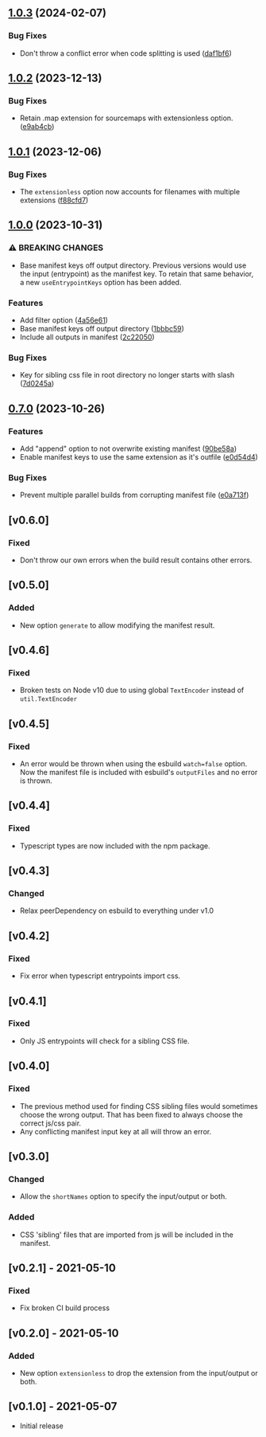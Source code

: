 ## [1.0.3](https://github.com/jfortunato/esbuild-plugin-manifest/compare/v1.0.2...v1.0.3) (2024-02-07)


### Bug Fixes

* Don't throw a conflict error when code splitting is used ([daf1bf6](https://github.com/jfortunato/esbuild-plugin-manifest/commit/daf1bf6d16448bc5f0c2bcd65354f5878cfa1cb1))

## [1.0.2](https://github.com/jfortunato/esbuild-plugin-manifest/compare/v1.0.1...v1.0.2) (2023-12-13)


### Bug Fixes

* Retain .map extension for sourcemaps with extensionless option. ([e9ab4cb](https://github.com/jfortunato/esbuild-plugin-manifest/commit/e9ab4cb223ead91be8eaf7dfd127b5e0877512f0))

## [1.0.1](https://github.com/jfortunato/esbuild-plugin-manifest/compare/v1.0.0...v1.0.1) (2023-12-06)


### Bug Fixes

* The `extensionless` option now accounts for filenames with multiple extensions ([f88cfd7](https://github.com/jfortunato/esbuild-plugin-manifest/commit/f88cfd7e54c91af22a9701f14291bbd0470babd7))

## [1.0.0](https://github.com/jfortunato/esbuild-plugin-manifest/compare/v0.7.0...v1.0.0) (2023-10-31)


### ⚠ BREAKING CHANGES

* Base manifest keys off output directory. Previous versions would use the input (entrypoint) as the manifest key. To retain that same behavior, a new `useEntrypointKeys` option has been added.

### Features

* Add filter option ([4a56e61](https://github.com/jfortunato/esbuild-plugin-manifest/commit/4a56e6101c2aef4a6d787175ff0009695bb15572))
* Base manifest keys off output directory ([1bbbc59](https://github.com/jfortunato/esbuild-plugin-manifest/commit/1bbbc59d57e6341784b4c702675aeb7f6e8ba0db))
* Include all outputs in manifest ([2c22050](https://github.com/jfortunato/esbuild-plugin-manifest/commit/2c22050df5b50a8e9b232e1e0119d20b4fc5c347))


### Bug Fixes

* Key for sibling css file in root directory no longer starts with slash ([7d0245a](https://github.com/jfortunato/esbuild-plugin-manifest/commit/7d0245affa2f1ad669332fc1d7d97bd5536f86f8))

## [0.7.0](https://github.com/jfortunato/esbuild-plugin-manifest/compare/v0.6.0...v0.7.0) (2023-10-26)


### Features

* Add "append" option to not overwrite existing manifest ([90be58a](https://github.com/jfortunato/esbuild-plugin-manifest/commit/90be58a0880864f5afa6628682f28b413c19944a))
* Enable manifest keys to use the same extension as it's outfile ([e0d54d4](https://github.com/jfortunato/esbuild-plugin-manifest/commit/e0d54d4151e2829eb18b4506e876d24fb2075704))


### Bug Fixes

* Prevent multiple parallel builds from corrupting manifest file ([e0a713f](https://github.com/jfortunato/esbuild-plugin-manifest/commit/e0a713fdfa0f9d17259501427cb9765e7c2ad4a1))

## [v0.6.0]
### Fixed
- Don't throw our own errors when the build result contains other errors.

## [v0.5.0]
### Added
- New option `generate` to allow modifying the manifest result.

## [v0.4.6]
### Fixed
- Broken tests on Node v10 due to using global `TextEncoder` instead of `util.TextEncoder`

## [v0.4.5]
### Fixed
- An error would be thrown when using the esbuild `watch=false` option. Now the manifest file is included with esbuild's `outputFiles` and no error is thrown.

## [v0.4.4]
### Fixed
- Typescript types are now included with the npm package.

## [v0.4.3]
### Changed
- Relax peerDependency on esbuild to everything under v1.0

## [v0.4.2]
### Fixed
- Fix error when typescript entrypoints import css.

## [v0.4.1]
### Fixed
- Only JS entrypoints will check for a sibling CSS file.

## [v0.4.0]
### Fixed
- The previous method used for finding CSS sibling files would sometimes choose the wrong output. That has been fixed to always choose the correct js/css pair.
- Any conflicting manifest input key at all will throw an error.

## [v0.3.0]
### Changed
- Allow the `shortNames` option to specify the input/output or both.
### Added
- CSS 'sibling' files that are imported from js will be included in the manifest.

## [v0.2.1] - 2021-05-10
### Fixed
- Fix broken CI build process

## [v0.2.0] - 2021-05-10
### Added
- New option `extensionless` to drop the extension from the input/output or both.

## [v0.1.0] - 2021-05-07
- Initial release

